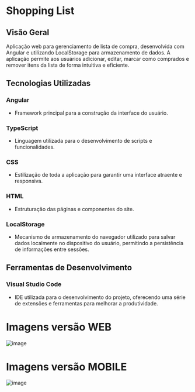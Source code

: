 # Shopping List

## Visão Geral

Aplicação web para gerenciamento de lista de compra, desenvolvida com Angular e utilizando LocalStorage para armazenamento de dados. 
A aplicação permite aos usuários adicionar, editar, marcar como comprados e remover itens da lista de forma intuitiva e eficiente.

## Tecnologias Utilizadas
### Angular
- Framework principal para a construção da interface do usuário.

### TypeScript
- Linguagem utilizada para o desenvolvimento de scripts e funcionalidades.

### CSS
- Estilização de toda a aplicação para garantir uma interface atraente e responsiva.

### HTML
- Estruturação das páginas e componentes do site.

### LocalStorage
- Mecanismo de armazenamento do navegador utilizado para salvar dados localmente no dispositivo do usuário, permitindo a persistência de informações entre sessões.

## Ferramentas de Desenvolvimento
### Visual Studio Code
- IDE utilizada para o desenvolvimento do projeto, oferecendo uma série de extensões e ferramentas para melhorar a produtividade.

# Imagens versão WEB
![image](https://github.com/eduardoaalmeidaa/ShoppingList/assets/89856553/63ce7329-5f1f-41ee-9dbe-1a97810ae12a)

# Imagens versão MOBILE
![image](https://github.com/eduardoaalmeidaa/ShoppingList/assets/89856553/c1f8b71f-d09f-4ed9-80a0-23c2a727d7cc)
